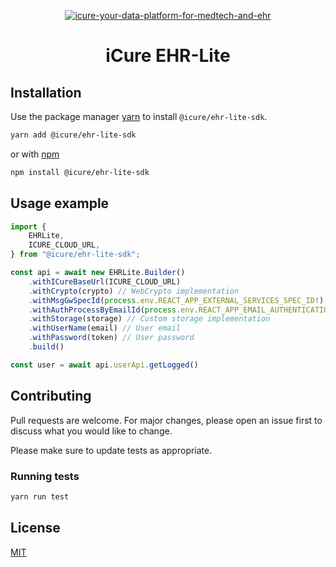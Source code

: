 <p align="center">
    <a href="https://docs.icure.com">
        <img alt="icure-your-data-platform-for-medtech-and-ehr" src="https://icure.com/assets/icons/logo.svg">
    </a>
    <h1 align="center">iCure EHR-Lite</h1>
</p>

## Installation

Use the package manager [yarn](https://yarnpkg.com/getting-started/install) to install `@icure/ehr-lite-sdk`.

```bash
yarn add @icure/ehr-lite-sdk
```

or with [npm](https://docs.npmjs.com/getting-started)

```bash
npm install @icure/ehr-lite-sdk
```

## Usage example

```typescript
import {
    EHRLite,
    ICURE_CLOUD_URL,
} from "@icure/ehr-lite-sdk";

const api = await new EHRLite.Builder()
    .withICureBaseUrl(ICURE_CLOUD_URL)
    .withCrypto(crypto) // WebCrypto implementation
    .withMsgGwSpecId(process.env.REACT_APP_EXTERNAL_SERVICES_SPEC_ID!) // External services spec id
    .withAuthProcessByEmailId(process.env.REACT_APP_EMAIL_AUTHENTICATION_PROCESS_ID!) // Email authentication process id
    .withStorage(storage) // Custom storage implementation
    .withUserName(email) // User email
    .withPassword(token) // User password
    .build()

const user = await api.userApi.getLogged()
```

## Contributing

Pull requests are welcome. For major changes, please open an issue first
to discuss what you would like to change.

Please make sure to update tests as appropriate.

### Running tests

```bash
yarn run test
```

## License

[MIT](https://choosealicense.com/licenses/mit/)
